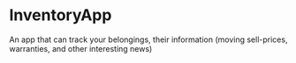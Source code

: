 # InventoryApp
An app that can track your belongings, their information (moving sell-prices, warranties, and other interesting news)
